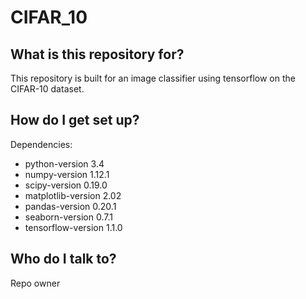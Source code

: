 # CIFAR_10
## What is this repository for?

This repository is built for an image classifier using tensorflow on the CIFAR-10 dataset.

## How do I get set up?

Dependencies:
* python-version 3.4
* numpy-version 1.12.1
* scipy-version 0.19.0
* matplotlib-version 2.02
* pandas-version 0.20.1
* seaborn-version 0.7.1
* tensorflow-version 1.1.0

## Who do I talk to?

Repo owner
